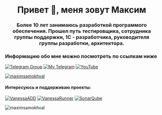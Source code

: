 <h1 align="center">Привет 👋, меня зовут Максим</h1>
<h3 align="center">Более 10 лет занимаюсь разработкой программого обеспечения. Прошел путь тестировщика, сотрудника группы поддержки, 1С - разработчика, руководителя группы разработки, архитектора.</h3>
<h3 align="left">Информацию обо мне можно посмотреть по ссылкам ниже</h3>

 [![Telegram Group](https://img.shields.io/badge/telegram-group-blue?style=for-the-badge&logo=telegram)](https://t.me/automation_community)
 [![My Telegram](https://img.shields.io/badge/personal-telegram-brightgreen?style=for-the-badge&logo=telegram)](https://t.me/maksym_samokhval)
 [![YouTube](https://img.shields.io/badge/youtube-channel-red?style=for-the-badge&logo=youtube)](https://www.youtube.com/channel/UCD5PEAjBs194A0Z-ceUbpuQ/featured)

<p align="left"> <a href="https://github.com/ryo-ma/github-profile-trophy"><img src="https://github-profile-trophy.vercel.app/?username=maximsamokhval" alt="maximsamokhval" /></a> </p> 

<!--
* [Мой блог](https://blog.samokhval.com/)
-->
 #### Интересуюсь и поддерживаю проекты:
 
 [![VanessaADD](https://img.shields.io/badge/vanessa-add-orange?style=for-the-badge)](https://github.com/vanessa-opensource/add)
 [![VanessaRunner](https://img.shields.io/badge/vanessa-runner-red?style=for-the-badge)](https://github.com/vanessa-opensource/vanessa-runner)
 [![SonarQube](https://img.shields.io/badge/SonarQube-1C(BSL)-green?style=for-the-badge)](https://1c-syntax.github.io/sonar-bsl-plugin-community)



<p><img align="center" src="https://github-readme-streak-stats.herokuapp.com/?user=maximsamokhval&" alt="maximsamokhval" /></p>

<!--
![Anurag's GitHub stats](https://github-readme-stats.vercel.app/api?username=maximsamokhval&show_icons=true&theme=dark)
[![Top Langs](https://github-readme-stats.vercel.app/api/top-langs/?username=maximsamokhval&layout=compact&theme=dark)](https://github.com/anuraghazra/github-readme-stats)
-->
<!--
**maximsamokhval/maximsamokhval** is a ✨ _special_ ✨ repository because its `README.md` (this file) appears on your GitHub profile.

Here are some ideas to get you started:

- 🔭 I’m currently working on ...
- 🌱 I’m currently learning ...
- 👯 I’m looking to collaborate on ...
- 🤔 I’m looking for help with ...
- 💬 Ask me about ...
- 📫 How to reach me: ...
- 😄 Pronouns: ...
- ⚡ Fun fact: ...
-->
